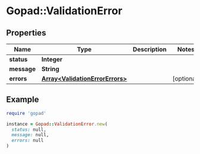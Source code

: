 # Gopad::ValidationError

## Properties

| Name | Type | Description | Notes |
| ---- | ---- | ----------- | ----- |
| **status** | **Integer** |  |  |
| **message** | **String** |  |  |
| **errors** | [**Array&lt;ValidationErrorErrors&gt;**](ValidationErrorErrors.md) |  | [optional] |

## Example

```ruby
require 'gopad'

instance = Gopad::ValidationError.new(
  status: null,
  message: null,
  errors: null
)
```

